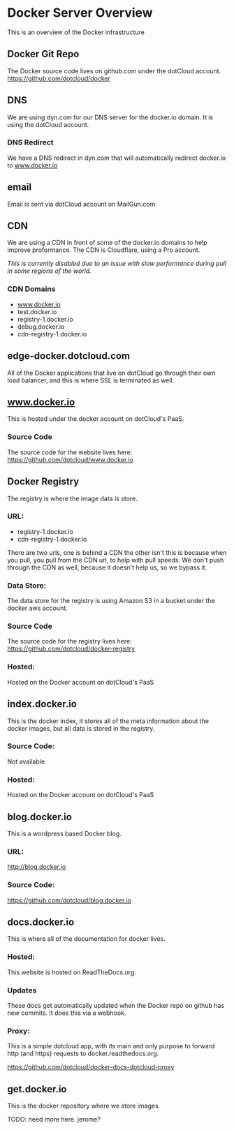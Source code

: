 # Docker Server Overview
This is an overview of the Docker infrastructure

## Docker Git Repo
The Docker source code lives on github.com under the dotCloud account.
https://github.com/dotcloud/docker

## DNS
We are using dyn.com for our DNS server for the docker.io domain. 
It is using the dotCloud account.

### DNS Redirect
We have a DNS redirect in dyn.com that will automatically redirect 
docker.io to www.docker.io

## email
Email is sent via  dotCloud account on MailGun.com

## CDN
We are using a CDN in front of some of the docker.io domains to help improve
proformance. The CDN is Cloudflare, using a Pro account. 

*This is currently disabled due to an issue with slow performance during pull
in some regions of the world.*

### CDN Domains
- www.docker.io
- test.docker.io
- registry-1.docker.io
- debug.docker.io
- cdn-registry-1.docker.io

## edge-docker.dotcloud.com
All of the Docker applications that live on dotCloud go through their own
load balancer, and this is where SSL is terminated as well.

## www.docker.io
This is hosted under the docker account on dotCloud's PaaS. 

### Source Code
The source code for the website lives here:
https://github.com/dotcloud/www.docker.io

## Docker Registry
The registry is where the image data is store.

### URL:
- registry-1.docker.io
- cdn-registry-1.docker.io

There are two urls, one is behind a CDN the other isn't this is because when
you pull, you pull from the CDN url, to help with pull speeds. We don't push
through the CDN as well, because it doesn't help us, so we bypass it.

### Data Store:
The data store for the registry is using Amazon S3 in a bucket under the docker
aws account.

### Source Code
The source code for the registry lives here: https://github.com/dotcloud/docker-registry

### Hosted:
Hosted on the Docker account on dotCloud's PaaS

## index.docker.io
This is the docker index, it stores all of the meta information about the 
docker images, but all data is stored in the registry.

### Source Code:
Not available

### Hosted:
Hosted on the Docker account on dotCloud's PaaS

## blog.docker.io
This is a wordpress based Docker blog.

### URL:
http://blog.docker.io

### Source Code:
https://github.com/dotcloud/blog.docker.io

## docs.docker.io
This is where all of the documentation for docker lives.

### Hosted:
This website is hosted on ReadTheDocs.org.

### Updates
These docs get automatically updated when the Docker repo on github has
new commits. It does this via a webhook.

### Proxy:
This is a simple dotcloud app, with its main and only purpose to forward
http (and https) requests to docker.readthedocs.org.

https://github.com/dotcloud/docker-docs-dotcloud-proxy

## get.docker.io
This is the docker repository where we store images

TODO: need more here. jerome?
